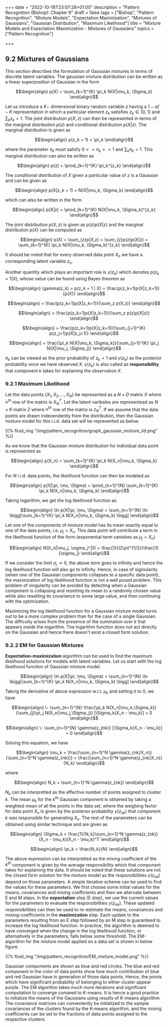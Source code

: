 +++
date = "2022-10-18T23:07:28+01:00"
description = "Pattern Recognition (Bishop): Chapter 9"
draft = false
tags = ["Bishop", "Pattern Recognition", "Mixture Models", "Expectation Maximization", "Mixtures of Gaussians", "Gaussian Distribution", "Maximum Likelihood"]
title = "Mixture Models and Expectation Maximization - Mixtures of Gaussians"
topics = ["Pattern Recognition"]

+++


## 9.2 Mixtures of Gaussians

This section describes the formulation of Gaussian mixtures in terms of discrete latent variables. The gaussian mixture distribution can be written as a linear superposition of Gaussian in the form

$$\begin{align}
p(X) = \sum_{k=1}^{K} \pi_k N(X|\mu_k, \Sigma_k)
\end{align}$$

Let us introduce a $K-$ dimensional binary random variable $z$ having a $1-of-K$ representation in which a particular element $z_k$ satisfies $z_k \in \{0,1\}$ and $\sum_k z_k = 1$. The joint distribution $p(X,z)$ can then be represented in terms of the marginal distribution $p(z)$ and conditional distribution $p(X|z)$. The marginal distribution is given as

$$\begin{align}
p(z_k = 1) = \pi_k
\end{align}$$

where the parameter $\pi_k$ must satisfy $0 << \pi_k << 1$ and $\sum_k \pi_k = 1$. This marginal distribution can also be written as

$$\begin{align}
p(z) = \prod_{k=1}^{K} \pi_k^{z_k}
\end{align}$$

The conditional distribution of $X$ given a particular value of $z$ is a Gaussian and can be given as

$$\begin{align}
p(X|z_k = 1) = N(X|\mu_k, \Sigma_k)
\end{align}$$

which can also be written in the form

$$\begin{align}
p(X|z) = \prod_{k=1}^{K} N(X|\mu_k, \Sigma_k)^{z_k}
\end{align}$$

The joint distribution $p(X,z)$ is given as $p(z)p(X|z)$ and the marginal distribution $p(X)$ can be computed as

$$\begin{align}
p(X) = \sum_{z}p(X,z) = \sum_{z}p(z)p(X|z) = \sum_{k=1}^{K} \pi_k N(X|\mu_k, \Sigma_k)^{z_k}
\end{align}$$

It should be noted that for every observed data point $X_n$ we have a corresponding latent variable $z_n$.

Another quantity which plays an important role is $\gamma(z_k)$ which denotes $p(z_k = 1 | X)$, whose value can be found using Bayes theorem as

$$\begin{align}
\gamma(z_k) = p(z_k = 1 | X) = \frac{p(z_k=1)p(X|z_k=1)}{p(X)}
\end{align}$$

$$\begin{align}
= \frac{p(z_k=1)p(X|z_k=1)}{\sum_z p(X,z)}
\end{align}$$

$$\begin{align}
= \frac{p(z_k=1)p(X|z_k=1)}{\sum_z p(z)p(X|z)}
\end{align}$$

$$\begin{align}
= \frac{p(z_k=1)p(X|z_k=1)}{\sum_{j=1}^{K} p(z_j=1)p(X|z_j=1)}
\end{align}$$

$$\begin{align}
= \frac{\pi_k N(X|\mu_k, \Sigma_k)}{\sum_{j=1}^{K} \pi_j N(X|\mu_j, \Sigma_j)}
\end{align}$$

$\pi_k$ can be viewed as the prior probability of $z_k =1$ and $\gamma(z_k)$ as the posterior probability once we have observed $X$. $\gamma(z_k)$ is also called as <b>responsibility</b> that component $k$ takes for explaining the observation $X$.

### 9.2.1 Maximum Likelihood

Let the data points $\{X_1, X_2,..., X_N\}$ be represented as a $N \times D$ matrix $X$ where $n^{th}$ row of the matrix is $X_N^T$. Let the latent varibales are representead as $N \times K$ matrix $Z$ where $n^{th}$ row of the matrix is $z_N^T$. If we assume that the data points are drawn indeoendently from the distribution, then the Gaussian mixture model for this i.i.d. data set will be represented as below.

{{% fluid_img "/img/pattern_recognition/graph_gaussian_mixture_iid.png" %}}


As we know that the Gaussian mixture distribution for individual data point is represented as

$$\begin{align}
p(X_n) = \sum_{k=1}^{K} \pi_k N(X_n|\mu_k, \Sigma_k)
\end{align}$$

For $N$ i.i.d. data points, the likelihood function can then be modeled as

$$\begin{align}
p(X|\pi, \mu, \Sigma) = \prod_{n=1}^{N} \sum_{k=1}^{K} \pi_k N(X_n|\mu_k, \Sigma_k)
\end{align}$$

Taking logarithm, we get the log likelihood function as

$$\begin{align}
\ln p(X|\pi, \mu, \Sigma) = \sum_{n=1}^{N} \ln \bigg[\sum_{k=1}^{K} \pi_k N(X_n|\mu_k, \Sigma_k) \bigg]
\end{align}$$

Let one of the components of mixture model has its mean exactly equal to one of the data points, i.e. $\mu_j = X_n$. This data point will contribute a term in the likelihood function of the form (exponential term vanishes as $\mu_j = X_n$)

$$\begin{align}
N(X_n|\mu_j, \sigma_j^2I) = \frac{1}{(2\pi)^{1/2}}\frac{1}{\sigma_j}
\end{align}$$

If we consider the limit $\sigma_j \to 0$, the above term goes to infinity and hence the log likelihood function will also go to infinity. Hence, in case of signiularity (when one of the Gaussian components collapses to a specific data point), the maximization of log likelihood function is not a well posed problem. This problem of singularity can be avoided by detecting when a Gaussian component is collapsing and resetting its mean to a randomly chosen value while also resetting its covariance to some large value, and then continuing with the optimization.

Maximizing the log likelihood function for a Gaussian mixture model turns out to be a more complex problem than for the case of a single Gaussian. The difficulty arises from the presence of the summation over $k$ that appears inside the logarithm. The logarithm function does not act directly on the Gaussian and hence there doesn't exist a closed form solution.

### 9.2.2 EM for Gaussian Mixtures

<b>Expectation-maximization</b> algorithm can be used to find the maximum likelihood solutions for models with latent variables. Let us start with the log likelihood function of Gaussian mixture model.

$$\begin{align}
\ln p(X|\pi, \mu, \Sigma) = \sum_{n=1}^{N} \ln \bigg[\sum_{k=1}^{K} \pi_k N(X_n|\mu_k, \Sigma_k) \bigg]
\end{align}$$

Taking the derivative of above expression w.r.t. $\mu_k$ and setting it to 0, we have

$$\begin{align}
\- \sum_{n=1}^{N} \frac{\pi_k N(X_n|\mu_k,\Sigma_k)}{\sum_{j}\pi_j N(X_n|\mu_j,\Sigma_j)} [\Sigma_k(X_n - \mu_k)] = 0
\end{align}$$

$$\begin{align}
\- \sum_{n=1}^{N} \gamma(z_{nk}) [\Sigma_k(X_n - \mu_k)] = 0
\end{align}$$

Solving this equation, we have

$$\begin{align}
\mu_k = \frac{\sum_{n=1}^N \gamma(z_{nk}X_n)}{\sum_{n=1}^N \gamma(z_{nk})} = \frac{\sum_{n=1}^N \gamma(z_{nk}X_n)}{N_k}
\end{align}$$

where

$$\begin{align}
N_k = \sum_{n=1}^N \gamma(z_{nk})
\end{align}$$

$N_k$ can be interpretted as the effective number of points assigned to cluster $k$. The mean $\mu_k$ for the $k^{th}$ Gaussian component is obtained by taking a weighted mean of all the points in the data set, where the weighing factor for data point $X_n$ is given by the posterior probability $\gamma(z_{nk})$ that component $k$ was responsible for generating $X_n$. The rest of the parameters can be obtained using similar technique and are given as

$$\begin{align}
\Sigma_k = \frac{1}{N_k}\sum_{n=1}^N \gamma(z_{nk}) (X_n - \mu_k)(X_n - \mu_k)^T
\end{align}$$

$$\begin{align}
\pi_k = \frac{N_k}{N}
\end{align}$$

The above expression can be interpretted as the mixing coefficient of the $k^{th}$ component is given by the average responsibility which that component takes for explaining the data. It should be noted that these solutions are not the closed form solution for the mixture model as the responsibilities $\gamma(z_{nk})$ depend on those parameters. A simple iterative scheme can be used to find the values for these parameters. We first choose some initial values for the means, covariances and mixing coefficients and then we alternate between E and M steps. In the <b>expectation</b> step (E step), we use the current values for the parameters to evaluate the responsibilities $\gamma(z_{nk})$. These updated responsibilities can then be used to re-estimate the means, covariances and mixing-coefficients in the <b>maximization</b> step. Each update to the parameters resulting
from an E step followed by an M step is guaranteed to increase the log likelihood function. In practice, the algorithm is deemed to have converged when the change in the log likelihood function, or alternatively in the parameters, falls below some threshold. The EM-algorithm for the mixture model applied on a data set is shown in below figure.

{{% fluid_img "/img/pattern_recognition/EM_mixture_model.png" %}}


Gaussian components are shown as blue and red circles. The blue and red component in the color of data points show how much contribution of blue and red Gaussian have in generation of those data points. Hence, the points which have significant probability of belonging to either cluster appear purple. The EM algorithm takes much more iterations and significant computation to converge comared to $K$-means. It is hence a good practice to initialize the means of the Gaussians using results of $K$-means algorithm. The covariance matrices can conveniently be initialized to the sample covariances of the clusters found by the K-means algorithm, and the mixing coefficients can be set to the fractions of data points assigned to the respective clusters.

